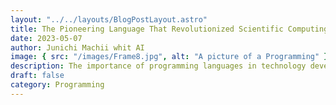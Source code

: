 ```yaml
---
layout: "../../layouts/BlogPostLayout.astro"
title: The Pioneering Language That Revolutionized Scientific Computing Development "Fortran"
date: 2023-05-07
author: Junichi Machii whit AI
image: { src: "/images/Frame8.jpg", alt: "A picture of a Programming" }
description: The importance of programming languages in technology development cannot be overstated. In this article, we explore why programming languages are critical and how they contribute to the advancement of technology.
draft: false
category: Programming
---
```



